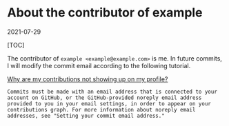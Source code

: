 # About the contributor of example

2021-07-29

[TOC]

The contributor of `example <example@example.com>` is me. In future commits, I will modify the commit email according to the following tutorial.

[Why are my contributions not showing up on my profile?](https://docs.github.com/en/github/setting-up-and-managing-your-github-profile/managing-contribution-graphs-on-your-profile/why-are-my-contributions-not-showing-up-on-my-profile#your-local-git-commit-email-isnt-connected-to-your-account)

```text
Commits must be made with an email address that is connected to your account on GitHub, or the GitHub-provided noreply email address provided to you in your email settings, in order to appear on your contributions graph. For more information about noreply email addresses, see "Setting your commit email address."
```
